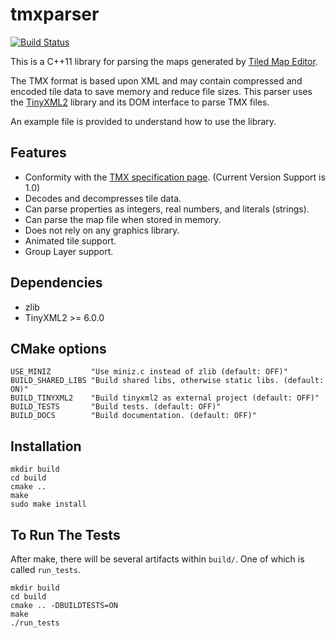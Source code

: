 # tmxparser

[![Build Status](https://travis-ci.org/tmxparser/tmxparser.svg?branch=master)](https://travis-ci.org/m-waka/tmxparser)

This is a C++11 library for parsing the maps generated by
[Tiled Map Editor](https://github.com/bjorn/tiled/).

The TMX format is based upon XML and may contain compressed and encoded tile
data to save memory and reduce file sizes. This parser uses the
[TinyXML2](http://www.grinninglizard.com/tinyxml2/) library and its DOM interface
to parse TMX files.

An example file is provided to understand how to use the library.

## Features

 * Conformity with the [TMX specification page](http://doc.mapeditor.org/en/latest/reference/tmx-map-format/). (Current Version Support is 1.0)
 * Decodes and decompresses tile data.
 * Can parse properties as integers, real numbers, and literals (strings).
 * Can parse the map file when stored in memory.
 * Does not rely on any graphics library.
 * Animated tile support.
 * Group Layer support.

## Dependencies

 * zlib
 * TinyXML2 >= 6.0.0 

## CMake options
```
USE_MINIZ         "Use miniz.c instead of zlib (default: OFF)"
BUILD_SHARED_LIBS "Build shared libs, otherwise static libs. (default: ON)"
BUILD_TINYXML2    "Build tinyxml2 as external project (default: OFF)"
BUILD_TESTS       "Build tests. (default: OFF)"
BUILD_DOCS        "Build documentation. (default: OFF)"
```

## Installation

```
mkdir build
cd build
cmake ..
make
sudo make install
```

## To Run The Tests
After make, there will be several artifacts within `build/`. One of which is called `run_tests`.
```
mkdir build
cd build
cmake .. -DBUILDTESTS=ON
make
./run_tests
```
